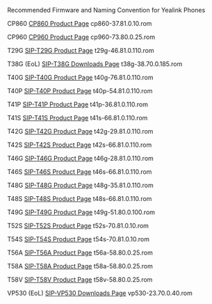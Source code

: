 Recommended Firmware and Naming Convention for Yealink Phones

CP860
[CP860 Product Page](http://yealink.com/product_info.aspx?ProductsCateID=1271&parentcateid=1297&cateid=1271&BaseInfoCateId=1271&Cate_Id=1271&index=2)
cp860-37.81.0.10.rom

CP960
[CP960 Product Page](http://yealink.com/product_info.aspx?ProductsCateID=1495&parentcateid=1297&cateid=1495&BaseInfoCateId=1495&Cate_Id=1495&index=2)
cp960-73.80.0.25.rom

T29G
[SIP-T29G Product Page](http://yealink.com/product_info.aspx?ProductsCateID=1257&parentcateid=1301&cateid=1257&BaseInfoCateId=1257&Cate_Id=1257&index=3)
t29g-46.81.0.110.rom

T38G (EoL)
[SIP-T38G Downloads Page](http://support.yealink.com/documentFront/forwardToDocumentDetailPage?documentId=13)
t38g-38.70.0.185.rom

T40G
[SIP-T40G Product Page](http://yealink.com/product_info.aspx?ProductsCateID=1375&parentcateid=1299&cateid=1375&BaseInfoCateId=1375&Cate_Id=1375&index=3)
t40g-76.81.0.110.rom

T40P
[SIP-T40P Product Page](http://yealink.com/product_info.aspx?ProductsCateID=1375&parentcateid=1299&cateid=1375&BaseInfoCateId=1375&Cate_Id=1375&index=3)
t40p-54.81.0.110.rom

T41P
[SIP-T41P Product Page](http://yealink.com/product_info.aspx?ProductsCateID=313&parentcateid=1299&cateid=313&BaseInfoCateId=313&Cate_Id=313&index=3)
t41p-36.81.0.110.rom

T41S
[SIP-T41S Product Page](http://yealink.com/product_info.aspx?ProductsCateID=1481&parentcateid=1299&cateid=1481&BaseInfoCateId=1481&Cate_Id=1481&index=3)
t41s-66.81.0.110.rom

T42G
[SIP-T42G Product Page](http://yealink.com/product_info.aspx?ProductsCateID=312&parentcateid=1299&cateid=312&BaseInfoCateId=312&Cate_Id=312&index=3)
t42g-29.81.0.110.rom

T42S
[SIP-T42S Product Page](http://yealink.com/product_info.aspx?ProductsCateID=1480&parentcateid=1299&cateid=1480&BaseInfoCateId=1480&Cate_Id=1480&index=3)
t42s-66.81.0.110.rom

T46G
[SIP-T46G Product Page](http://yealink.com/product_info.aspx?ProductsCateID=310&parentcateid=1299&cateid=310&BaseInfoCateId=310&Cate_Id=310&index=3)
t46g-28.81.0.110.rom

T46S
[SIP-T46S Product Page](http://yealink.com/product_info.aspx?ProductsCateID=1479&parentcateid=1299&cateid=1479&BaseInfoCateId=1479&Cate_Id=1479&index=3)
t46s-66.81.0.110.rom

T48G
[SIP-T48G Product Page](http://yealink.com/product_info.aspx?ProductsCateID=1206&parentcateid=1299&cateid=1206&BaseInfoCateId=1206&Cate_Id=1206&index=3)
t48g-35.81.0.110.rom

T48S
[SIP-T48S Product Page](http://yealink.com/product_info.aspx?ProductsCateID=1478&parentcateid=1299&cateid=1478&BaseInfoCateId=1478&Cate_Id=1478&index=3)
t48s-66.81.0.110.rom

T49G
[SIP-T49G Product Page](http://yealink.com/product_info.aspx?ProductsCateID=1387&parentcateid=1299&cateid=1387&BaseInfoCateId=1387&Cate_Id=1387&index=3)
t49g-51.80.0.100.rom

T52S
[SIP-T52S Product Page](http://yealink.com/product_info.aspx?ProductsCateID=1492&parentcateid=1483&cateid=1492&BaseInfoCateId=1492&Cate_Id=1492&index=3)
t52s-70.81.0.10.rom

T54S
[SIP-T54S Product Page](http://yealink.com/product_info.aspx?ProductsCateID=1492&parentcateid=1483&cateid=1492&BaseInfoCateId=1492&Cate_Id=1492&index=3)
t54s-70.81.0.10.rom

T56A
[SIP-T56A Product Page](http://yealink.com/product_info.aspx?ProductsCateID=1486&parentcateid=1483&cateid=1486&BaseInfoCateId=1486&Cate_Id=1486&index=3)
t56a-58.80.0.25.rom

T58A
[SIP-T58A Product Page](http://yealink.com/product_info.aspx?ProductsCateID=1485&parentcateid=1483&cateid=1485&BaseInfoCateId=1485&Cate_Id=1485&index=3)
t58a-58.80.0.25.rom

T58V
[SIP-T58V Product Page](http://yealink.com/product_info.aspx?ProductsCateID=1484&parentcateid=1483&cateid=1484&BaseInfoCateId=1484&Cate_Id=1484&index=3)
t58v-58.80.0.25.rom

VP530 (EoL)
[SIP-VP530 Downloads Page](http://support.yealink.com/documentFront/forwardToDocumentDetailPage?documentId=24)
vp530-23.70.0.40.rom


